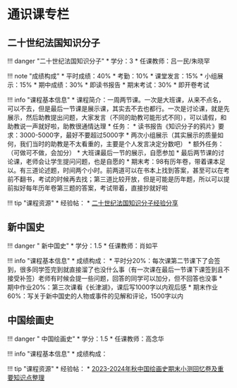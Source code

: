 # 通识课专栏

## 二十世纪法国知识分子

!!! danger "二十世纪法国知识分子"
    * 学分：3
    * 任课教师：吕一民/朱晓罕

!!! note "成绩构成"
	* 平时成绩：40%
		* 考勤：10%
		* 课堂发言：15%
		* 小组展示：15%
	* 期中成绩：30%
		* 即读书报告
	* 期末考试：30%
		* 即开卷考试

!!! info "课程基本信息"
	* 课程简介：一周两节课。一次是大班课，从来不点名，可以不去，但是最后一节课是展示课，其实去不去也都行。一次是讨论课，就是先展示，然后助教提出问题，大家发言（不同的助教可能形式不同），可以请假，和助教说一声就好啦，助教很通情达理
	* 任务：
		* 读书报告《知识分子的鸦片》要求：3000-5000字，最好不要超过5000字
		* 两次小组展示（其实展示的质量如何，我们当时的助教是不太看重的，主要是个人发言决定分数吧）
	* 额外任务：（可做可不做，会加分）
		* 大班课最后一节的展示，自愿参加
		* 最后两节课的讨论课，老师会让学生提问问题，也是自愿的
	* 期末考：98有历年卷，带着课本足以。有三道论述题，时间两个小时。前两道可以在书本上找到答案，甚至可以在考前不翻书，考试的时候再去找；第三道比较开放，但是可能是历年题，所以可以提前拟好每年历年卷第三题的答案，考试带着，直接抄就好啦

!!! tip "课程资源"
    * 经验帖：
    	* [二十世纪法国知识分子经验分享](http://www.cc98.org/topic/5935794)


## 新中国史

!!! danger " 新中国史"
    * 学分：1.5
    * 任课教师：肖如平

!!! info "课程基本信息"
    * 成绩构成：
    	* 平时分20%：每次课第二节课下了会签到，很多同学签完到就直接溜了也没什么事（有一次课在最后一节课下课签到且不接受补签）老师有时候会提一些问题，回答的同学可以加分，但不回答也没事
		* 期中作业20%：第三次课看《长津湖》，课后写1000字以内观后感
		* 期末作业60%：写关于新中国史的人物或事件的见解和评论，1500字以内

## 中国绘画史

!!! danger " 中国绘画史"
    * 学分：1.5
    * 任课教师：高念华

!!! info "课程基本信息"
    * 成绩构成：

!!! tip "课程资源"
    * 经验帖：
    	* [2023-2024年秋中国绘画史期末小测回忆卷及重要知识点整理](http://www.cc98.org/topic/5745195)

